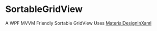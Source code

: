 # SortableGridView
A WPF MVVM Friendly Sortable GridView
Uses [MaterialDesignInXaml](https://github.com/MaterialDesignInXAML/MaterialDesignInXamlToolkit)
